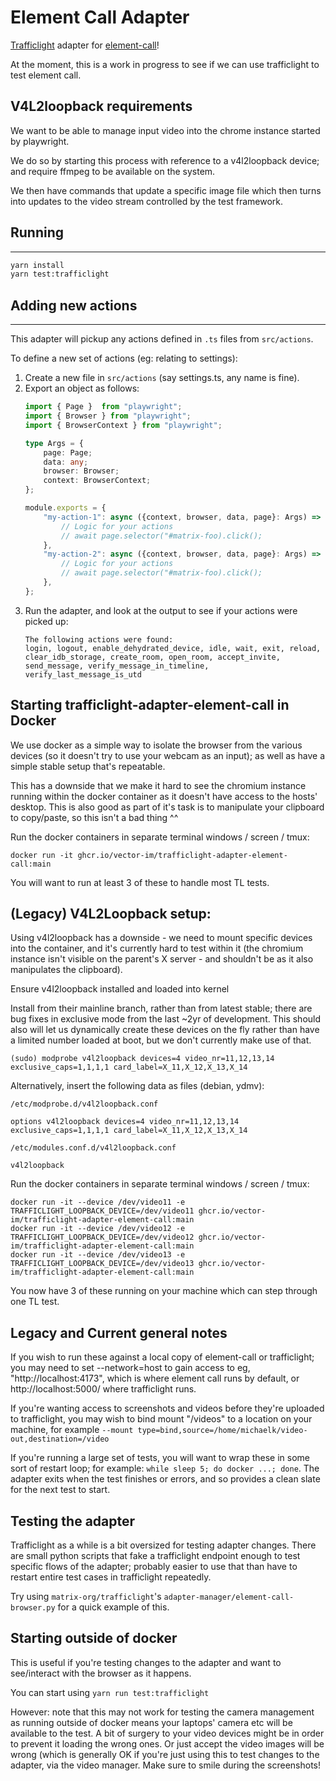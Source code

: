 # Element Call Adapter
[Trafficlight](https://github.com/matrix-org/trafficlight) adapter for [element-call](https://github.com/vector-im/element-call)!

At the moment, this is a work in progress to see if we can use trafficlight to test element call.

## V4L2loopback requirements

We want to be able to manage input video into the chrome instance started by playwright.

We do so by starting this process with reference to a v4l2loopback device; and require ffmpeg to be available on the system.

We then have commands that update a specific image file which then turns into updates to the video stream controlled by the test framework.

## Running
---
```bash
yarn install
yarn test:trafficlight
```

## Adding new actions
---
This adapter will pickup any actions defined in `.ts` files from `src/actions`.

To define a new set of actions (eg: relating to settings):
1. Create a new file in `src/actions` (say settings.ts, any name is fine).
2. Export an object as follows:
    ```ts
    import { Page }  from "playwright";
    import { Browser } from "playwright";
    import { BrowserContext } from "playwright";

    type Args = {
        page: Page;
        data: any;
        browser: Browser;
        context: BrowserContext;
    };

    module.exports = {
        "my-action-1": async ({context, browser, data, page}: Args) => {
            // Logic for your actions
            // await page.selector("#matrix-foo).click();
        },
        "my-action-2": async ({context, browser, data, page}: Args) => {
            // Logic for your actions
            // await page.selector("#matrix-foo).click();
        },
    };
    ```
3. Run the adapter, and look at the output to see if your actions were picked up:
    ```
    The following actions were found:
    login, logout, enable_dehydrated_device, idle, wait, exit, reload, clear_idb_storage, create_room, open_room, accept_invite, send_message, verify_message_in_timeline, verify_last_message_is_utd
    ```
## Starting trafficlight-adapter-element-call in Docker

We use docker as a simple way to isolate the browser from the various devices (so it doesn't try to use your webcam as an input); as well as have a simple stable setup that's repeatable.

This has a downside that we make it hard to see the chromium instance running within the docker container as it doesn't have access to the hosts' desktop. This is also good as part of it's task is to manipulate your clipboard to copy/paste, so this isn't a bad thing ^^



Run the docker containers in separate terminal windows / screen / tmux:
```
docker run -it ghcr.io/vector-im/trafficlight-adapter-element-call:main
```

You will want to run at least 3 of these to handle most TL tests.



## (Legacy) V4L2Loopback setup:

Using v4l2loopback has a downside -  we need to mount specific devices into the container, and it's currently hard to test within it (the chromium instance isn't visible on the parent's X server - and shouldn't be as it also manipulates the clipboard). 

Ensure v4l2loopback installed and loaded into kernel

Install from their mainline branch, rather than from latest stable; there are bug fixes in exclusive mode from the last ~2yr of development. This should also will let us dynamically create these devices on the fly rather than have a limited number loaded at boot, but we don't currently make use of that.

```
(sudo) modprobe v4l2loopback devices=4 video_nr=11,12,13,14 exclusive_caps=1,1,1,1 card_label=X_11,X_12,X_13,X_14
```

Alternatively, insert the following data as files (debian, ydmv):

`/etc/modprobe.d/v4l2loopback.conf`

```
options v4l2loopback devices=4 video_nr=11,12,13,14 exclusive_caps=1,1,1,1 card_label=X_11,X_12,X_13,X_14
```

`/etc/modules.conf.d/v4l2loopback.conf`

```
v4l2loopback
```

Run the docker containers in separate terminal windows / screen / tmux:
```
docker run -it --device /dev/video11 -e TRAFFICLIGHT_LOOPBACK_DEVICE=/dev/video11 ghcr.io/vector-im/trafficlight-adapter-element-call:main
docker run -it --device /dev/video12 -e TRAFFICLIGHT_LOOPBACK_DEVICE=/dev/video12 ghcr.io/vector-im/trafficlight-adapter-element-call:main
docker run -it --device /dev/video13 -e TRAFFICLIGHT_LOOPBACK_DEVICE=/dev/video13 ghcr.io/vector-im/trafficlight-adapter-element-call:main
```
You now have 3 of these running on your machine which can step through one TL test.

## Legacy and Current general notes

If you wish to run these against a local copy of element-call or trafficlight; you may need to set --network=host to gain access to eg, "http://localhost:4173", which is where element call runs by default, or http://localhost:5000/ where trafficlight runs. 

If you're wanting access to screenshots and videos before they're uploaded to trafficlight, you may wish to bind mount "/videos" to a location on your machine, for example `--mount type=bind,source=/home/michaelk/video-out,destination=/video`

If you're running a large set of tests, you will want to wrap these in some sort of restart loop; for example: `while sleep 5; do docker ...; done`. The adapter exits when the test finishes or errors, and so provides a clean slate for the next test to start.

## Testing the adapter

Trafficlight as a while is a bit oversized for testing adapter changes. There are small python scripts that fake a trafficlight endpoint enough to test specific flows of the adapter; probably easier to use that than have to restart entire test cases in trafficlight repeatedly.

Try using `matrix-org/trafficlight`'s `adapter-manager/element-call-browser.py` for a quick example of this.

## Starting outside of docker

This is useful if you're testing changes to the adapter and want to see/interact with the browser as it happens.

You can start using `yarn run test:trafficlight`

However: note that this may not work for testing the camera management as running outside of docker means your laptops' camera etc will be available to the test. A bit of surgery to your video devices might be in order to prevent it loading the wrong ones. Or just accept the video images will be wrong (which is generally OK if you're just using this to test changes to the adapter, via the video manager. Make sure to smile during the screenshots!
